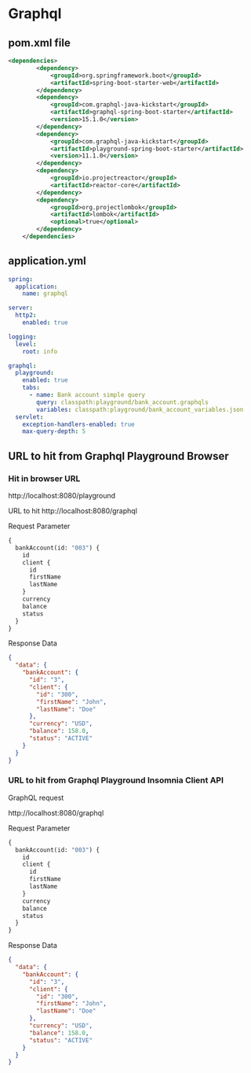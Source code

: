 # Graphql

## pom.xml file

````xml
<dependencies>
		<dependency>
			<groupId>org.springframework.boot</groupId>
			<artifactId>spring-boot-starter-web</artifactId>
		</dependency>
		<dependency>
			<groupId>com.graphql-java-kickstart</groupId>
			<artifactId>graphql-spring-boot-starter</artifactId>
			<version>15.1.0</version>
		</dependency>
		<dependency>
			<groupId>com.graphql-java-kickstart</groupId>
			<artifactId>playground-spring-boot-starter</artifactId>
			<version>11.1.0</version>
		</dependency>
		<dependency>
			<groupId>io.projectreactor</groupId>
			<artifactId>reactor-core</artifactId>
		</dependency>
		<dependency>
			<groupId>org.projectlombok</groupId>
			<artifactId>lombok</artifactId>
			<optional>true</optional>
		</dependency>
	</dependencies>
````

## application.yml

````yaml
spring:
  application:
    name: graphql

server:
  http2:
    enabled: true

logging:
  level:
    root: info

graphql:
  playground:
    enabled: true
    tabs:
      - name: Bank account simple query
        query: classpath:playground/bank_account.graphqls
        variables: classpath:playground/bank_account_variables.json
  servlet:
    exception-handlers-enabled: true
    max-query-depth: 5

````

## URL to hit from Graphql Playground Browser

### Hit in browser URL

http://localhost:8080/playground

URL to hit
http://localhost:8080/graphql

Request Parameter

````graphql
{
  bankAccount(id: "003") {
    id
    client {
      id
      firstName
      lastName
    }
    currency
    balance
    status
  }
}
````

Response Data

````json
{
  "data": {
    "bankAccount": {
      "id": "3",
      "client": {
        "id": "300",
        "firstName": "John",
        "lastName": "Doe"
      },
      "currency": "USD",
      "balance": 158.0,
      "status": "ACTIVE"
    }
  }
}
````

### URL to hit from Graphql Playground Insomnia Client API

GraphQL request

http://localhost:8080/graphql

Request Parameter

````graphql
{
  bankAccount(id: "003") {
    id
    client {
      id
      firstName
      lastName
    }
    currency
    balance
    status
  }
}
````

Response Data

````json
{
  "data": {
    "bankAccount": {
      "id": "3",
      "client": {
        "id": "300",
        "firstName": "John",
        "lastName": "Doe"
      },
      "currency": "USD",
      "balance": 158.0,
      "status": "ACTIVE"
    }
  }
}
````
